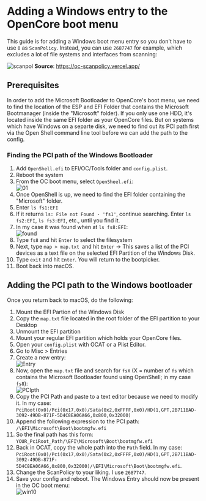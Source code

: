 # Adding a Windows entry to the OpenCore boot menu
This guide is for adding a Windows boot menu entry so you don't have to use `0` as `ScanPolicy`. Instead, you can use `2687747` for example, which excludes a lot of  file systems and interfaces from scanning:

![scanpol](https://user-images.githubusercontent.com/76865553/148823944-b4573389-520f-4816-a639-dc8a9a4ce962.png)
**Source**: https://oc-scanpolicy.vercel.app/

## Prerequisites
In order to add the Microsoft Bootloader to OpenCore's boot menu, we need to find the location of the ESP and EFI Folder that contains the Microsoft Bootmanager (inside the "Microsoft" folder). If you only use one HDD, it's located inside the same EFI folder as your OpenCore files. But on systems which have Windows on a separte disk, we need to find out its PCI path first via the Open Shell command line tool before we can add the path to the config. 

### Finding the PCI path of the Windows Bootloader
1. Add `OpenShell.efi` to EFI/OC/Tools folder and `config.plist`.
2. Reboot the system
3. From the OC boot menu, select `OpenSheel.efi`: </br>![01](https://user-images.githubusercontent.com/76865553/148824001-ba1d1cc2-3f10-4fdb-b9eb-53240c1abec5.png)
4. Once OpenShell is up, we need to find the EFI folder containing the "Microsoft" folder.
5. Enter `ls fs1:EFI`
6. If it returns `ls: File not Found - 'fs1'`, continue searching. Enter `ls fs2:EFI`, `ls fs3:EFI`, etc., until you find it.
7. In my case it was found when at `ls fs8:EFI`:</br>![found](https://user-images.githubusercontent.com/76865553/148824053-5987d044-1081-46f9-bc46-77efaf55bd00.png)
9. Type `fs8` and hit `Enter` to select the filesystem
10. Next, type `map > map.txt `and hit `Enter` &rarr; This saves a list of the PCI devices as a text file on the selected EFI Partition of the Windows Disk.
11. Type `exit` and hit `Enter`. You will return to the bootpicker.
12. Boot back into macOS.

## Adding the PCI path to the Windows bootloader
Once you return back to macOS, do the following:

1. Mount the EFI Partion of the Windows Disk
2. Copy the `map.txt` file located in the root folder of the EFI partition to your Desktop
3. Unmount the EFI partition
4. Mount your regular EFI partition which holds your OpenCore files.
5. Open your `config.plist` with OCAT or a Plist Editor.
6. Go to Misc > Entries
7. Create a new entry:</br>![Entry](https://user-images.githubusercontent.com/76865553/148824089-a50c2167-3396-4e25-85f7-e2d49389bab2.png)
8. Now, open the `map.txt` file and search for `fsX` (X = number of `fs` which contains the Microsoft Bootloader found using OpenShell; in my case `fs8`):</br>![PCIpth](https://user-images.githubusercontent.com/76865553/148824135-43e63b09-905f-46df-8e85-6fa8707580ce.png)
9. Copy the PCI Path and paste to a text editor because we need to modify it. In my case: `PciRoot(0x0)/Pci(0x17,0x0)/Sata(0x2,0xFFFF,0x0)/HD(1,GPT,2B711BAD-3092-49DB-871F-5D4C8EA06A66,0x800,0x32000)`
10. Append the following expression to the PCI path: `/\EFI\Microsoft\Boot\bootmgfw.efi`
11. So the final path has this form: `YOUR_PciRoot_Path/\EFI\Microsoft\Boot\bootmgfw.efi`
12. Back in OCAT, copy the whole path into the `Path` field. In my case: `PciRoot(0x0)/Pci(0x17,0x0)/Sata(0x2,0xFFFF,0x0)/HD(1,GPT,2B711BAD-3092-49DB-871F-5D4C8EA06A66,0x800,0x32000)/\EFI\Microsoft\Boot\bootmgfw.efi`.
13. Change the ScanPolicy to your liking. I use `2687747`.
14. Save your config and reboot. The Windows Entry should now be present in the OC boot menu:</br>
![win10](https://user-images.githubusercontent.com/76865553/148824219-1388998c-17e7-43cc-9749-146a26a48769.png)
